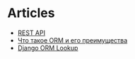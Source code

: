 # Articles

- [REST API](https://github.com/Xpom1/Articles/blob/main/Articles/Rest_API/README.md)
- [Что такое ORM и его преимущества](https://github.com/Xpom1/Articles/blob/main/Articles/Django_models/README.md)
- [Django ORM Lookup](https://github.com/Xpom1/Articles/blob/main/Articles/Django%20ORM%20lookups/README.md)

